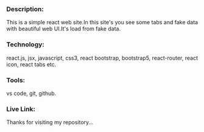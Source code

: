 ### Description:
This is a simple react web site.In this site's you see some tabs and fake data with beautiful web UI.It's load from fake data.

### Technology:
react.js, jsx, javascript, css3, react bootstrap, bootstrap5, react-router, react icon, react tabs etc.

### Tools:
vs code, git, github.

### Live Link:

Thanks for visiting my repository...
